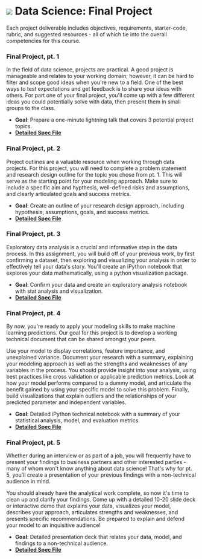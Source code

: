 # ![](https://ga-dash.s3.amazonaws.com/production/assets/logo-9f88ae6c9c3871690e33280fcf557f33.png) Data Science: Final Project

Each project deliverable includes objectives, requirements, starter-code, rubric, and suggested resources - all of which tie into the overall competencies for this course.

<!-- See the [feedback guidelines](../project-feedback.md) to read more about how we provide feedback to students. -->


### **Final Project, pt. 1**

In the field of data science, projects are practical. A good project is manageable and relates to your working domain; however, it can be hard to filter and scope good ideas when you're new to a field. One of the best ways to test expectations and get feedback is to share your ideas with others. For part one of your final project, you'll come up with a few different ideas you could potentially solve with data, then present them in small groups to the class.

- **Goal**: Prepare a one-minute lightning talk that covers 3 potential project topics.
- **[Detailed Spec File](./01-lightning-talk/readme.md)**


### **Final Project, pt. 2**

Project outlines are a valuable resource when working through data projects. For this project, you will need to complete a problem statement and research design outline for the topic you chose from pt. 1. This will serve as the starting point for your modeling approach. Make sure to include a specific aim and hypthesis, well-defined risks and assumptions, and clearly articulated goals and success metrics.

- **Goal**: Create an outline of your research design approach, including hypothesis, assumptions, goals, and success metrics.
- **[Detailed Spec File](./02-experiment-writeup/readme.md)**


### **Final Project, pt. 3**

Exploratory data analysis is a crucial and informative step in the data process. In this assignment, you will build off of your previous work, by first confirming a dataset, then exploring and visualizing your analysis in order to effectively tell your data's story. You'll create an iPython notebook that explores your data mathematically, using a python visualization package.

- **Goal**: Confirm your data and create an exploratory analysis notebook with stat analysis and visualization.
- **[Detailed Spec File](./03-exploratory-analysis/readme.md)**


### **Final Project, pt. 4**

By now, you're ready to apply your modeling skills to make machine learning predictions. Our goal for this project is to develop a working technical document that can be shared amongst your peers.

Use your model to display correlations, feature importance, and unexplained variance. Document your research with a summary, explaining your modeling approach as well as the strengths and weaknesses of any variables in the process. You should provide insight into your analysis, using best practices like cross validation or applicable prediction metrics. Look at how your model performs compared to a dummy model, and articulate the benefit gained by using your specific model to solve this problem. Finally, build visualizations that explain outliers and the relationships of your predicted parameter and independent variables.

- **Goal**: Detailed iPython technical notebook with a summary of your statistical analysis, model, and evaluation metrics.
- **[Detailed Spec File](./04-notebook-rough-draft/readme.md)**


### **Final Project, pt. 5**

Whether during an interview or as part of a job, you will frequently have to present your findings to business partners and other interested parties - many of whom won't know anything about data science! That's why for pt. 5, you'll create a presentation of your previous findings with a non-technical audience in mind.

You should already have the analytical work complete, so now it's time to clean up and clarify your findings. Come up with a detailed 10-20 slide deck or interactive demo that explains your data, visualizes your model, describes your approach, articulates strengths and weaknesses, and presents specific recommendations. Be prepared to explain and defend your model to an inquisitive audience!

- **Goal**: Detailed presentation deck that relates your data, model, and findings to a non-technical audience.
- **[Detailed Spec File](./05-presentation/readme.md)**
